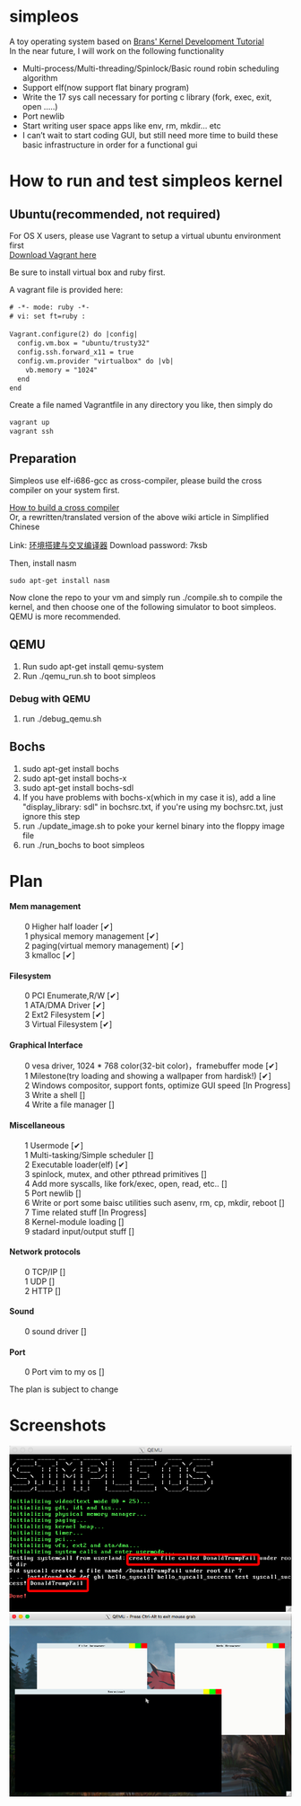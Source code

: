 # simpleos
A toy operating system based on <a href = "http://www.osdever.net/bkerndev/Docs/title.htm"> Brans' Kernel Development Tutorial</a>  
In the near future, I will work on the following functionality  
 - Multi-process/Multi-threading/Spinlock/Basic round robin scheduling algorithm
 - Support elf(now support flat binary program)
 - Write the 17 sys call necessary for porting c library (fork, exec, exit, open …..)
 - Port newlib
 - Start writing user space apps like env, rm, mkdir… etc
 - I can’t wait to start coding GUI, but still need more time to build these basic infrastructure in order for a functional gui

# How to run and test simpleos kernel

## Ubuntu(recommended, not required)
For OS X users, please use Vagrant to setup a virtual ubuntu environment first  
<a href = "https://www.vagrantup.com/downloads.html"> Download Vagrant here</a>

Be sure to install virtual box and ruby first.  

A vagrant file is provided here:  
```
# -*- mode: ruby -*-
# vi: set ft=ruby :

Vagrant.configure(2) do |config|
  config.vm.box = "ubuntu/trusty32"
  config.ssh.forward_x11 = true
  config.vm.provider "virtualbox" do |vb|
    vb.memory = "1024"
  end
end
```
Create a file named Vagrantfile in any directory you like, then simply do
```
vagrant up
vagrant ssh
```

## Preparation
Simpleos use elf-i686-gcc as cross-compiler, please build the cross compiler on your system first.

<a href = "http://wiki.osdev.org/GCC_Cross-Compiler">How to build a cross compiler</a>  
Or, a rewritten/translated version of the above wiki article in Simplified Chinese  

Link: <a href = "http://pan.baidu.com/s/1hsg6AEg">环境搭建与交叉编译器</a> Download password: 7ksb  

Then, install nasm 
```
sudo apt-get install nasm
```

Now clone the repo to your vm and simply run ./compile.sh to compile the kernel, and then choose one of the following simulator to boot simpleos. QEMU is more recommended.

## QEMU
1.  Run sudo apt-get install qemu-system
2.  Run ./qemu_run.sh to boot simpleos


### Debug with QEMU
1. run ./debug_qemu.sh

## Bochs
1.  sudo apt-get install bochs
2.  sudo apt-get install bochs-x
3.  sudo apt-get install bochs-sdl
4.  If you have problems with bochs-x(which in my case it is), add a line "display_library: sdl" in bochsrc.txt, if you're using my bochsrc.txt, just ignore this step
5.  run ./update_image.sh to poke your kernel binary into the floppy image file
6.  run ./run_bochs to boot simpleos


# Plan
#### Mem management  
&#160; &#160; &#160; &#160;0 Higher half loader                [✔]  
&#160; &#160; &#160; &#160;1 physical memory management        [✔]  
&#160; &#160; &#160; &#160;2 paging(virtual memory management) [✔]  
&#160; &#160; &#160; &#160;3 kmalloc                           [✔]  

#### Filesystem  
&#160; &#160; &#160; &#160;0 PCI Enumerate,R/W     [✔]  
&#160; &#160; &#160; &#160;1 ATA/DMA Driver        [✔]  
&#160; &#160; &#160; &#160;2 Ext2 Filesystem       [✔]  
&#160; &#160; &#160; &#160;3 Virtual Filesystem    [✔]  

#### Graphical Interface  
&#160; &#160; &#160; &#160;0 vesa driver, 1024 * 768 color(32-bit color)，framebuffer mode                                              [✔]  
&#160; &#160; &#160; &#160;1 Milestone(try loading and showing a wallpaper from hardisk!)                                               [✔]  
&#160; &#160; &#160; &#160;2 Windows compositor, support fonts, optimize GUI speed      [In Progress]  
&#160; &#160; &#160; &#160;3 Write a shell                                                                                              []  
&#160; &#160; &#160; &#160;4 Write a file manager                                                                                       []  

#### Miscellaneous  
&#160; &#160; &#160; &#160;1 Usermode                                                               [✔]  
&#160; &#160; &#160; &#160;1 Multi-tasking/Simple scheduler                                         []  
&#160; &#160; &#160; &#160;2 Executable loader(elf)                                                 [✔]  
&#160; &#160; &#160; &#160;3 spinlock, mutex, and other pthread primitives                          []  
&#160; &#160; &#160; &#160;4 Add more syscalls, like fork/exec, open, read, etc..                   []  
&#160; &#160; &#160; &#160;5 Port newlib                                                            []  
&#160; &#160; &#160; &#160;6 Write or port some baisc utilities such asenv, rm, cp, mkdir, reboot   []  
&#160; &#160; &#160; &#160;7 Time related stuff                                                     [In Progress]  
&#160; &#160; &#160; &#160;8 Kernel-module loading                                                  []  
&#160; &#160; &#160; &#160;9 stadard input/output stuff                                             []  

#### Network protocols  
&#160; &#160; &#160; &#160;0 TCP/IP                []  
&#160; &#160; &#160; &#160;1 UDP                   []  
&#160; &#160; &#160; &#160;2 HTTP                  []  

#### Sound  
&#160; &#160; &#160; &#160;0 sound driver          []

#### Port  
&#160; &#160; &#160; &#160;0 Port vim to my os     []

The plan is subject to change  

# Screenshots  
![Alt text](/os_screenshots/ss7.png?raw=true "ss7")
![Alt text](/os_screenshots/ss11.png?raw=true "ss11")

